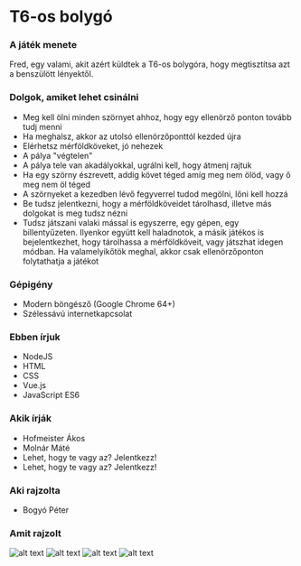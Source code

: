 # T6-os bolygó

### A játék menete
Fred, egy valami, akit azért küldtek a T6-os bolygóra, hogy megtisztítsa azt a benszülött lényektől. 

### Dolgok, amiket lehet csinálni
- Meg kell ölni minden szörnyet ahhoz, hogy egy ellenörző ponton tovább tudj menni
- Ha meghalsz, akkor az utolsó ellenörzőponttól kezded újra
- Elérhetsz mérföldköveket, jó nehezek
- A pálya "végtelen"
- A pálya tele van akadályokkal, ugrálni kell, hogy átmenj rajtuk
- Ha egy szörny észrevett, addig követ téged amíg meg nem ölöd, vagy ő meg nem öl téged
- A szörnyeket a kezedben lévő fegyverrel tudod megölni, lőni kell hozzá
- Be tudsz jelentkezni, hogy a mérföldköveidet tárolhasd, illetve más dolgokat is meg tudsz nézni
- Tudsz játszani valaki mással is egyszerre, egy gépen, egy billentyűzeten. Ilyenkor együtt kell haladnotok, a másik játékos is 
bejelentkezhet, hogy tárolhassa a mérföldköveit, vagy játszhat idegen módban. Ha valamelyikőtök meghal, akkor csak ellenörzőponton
folytathatja a játékot

### Gépigény
- Modern böngésző (Google Chrome 64+)
- Szélessávú internetkapcsolat

### Ebben írjuk
- NodeJS
- HTML
- CSS
- Vue.js
- JavaScript ES6

### Akik írják
- Hofmeister Ákos
- Molnár Máté
- Lehet, hogy te vagy az? Jelentkezz!
- Lehet, hogy te vagy az? Jelentkezz!

### Aki rajzolta
- Bogyó Péter

### Amit rajzolt
![alt text](https://github.com/akoshofmeister/planett6/edit/master/images/readme/1.png "Fred megy")
![alt text](https://github.com/akoshofmeister/planett6/edit/master/images/readme/2.png "Fred ugrik")
![alt text](https://github.com/akoshofmeister/planett6/edit/master/images/readme/3.png "Játék indítása")
![alt text](https://github.com/akoshofmeister/planett6/edit/master/images/readme/4.png "Fred és a lények")
